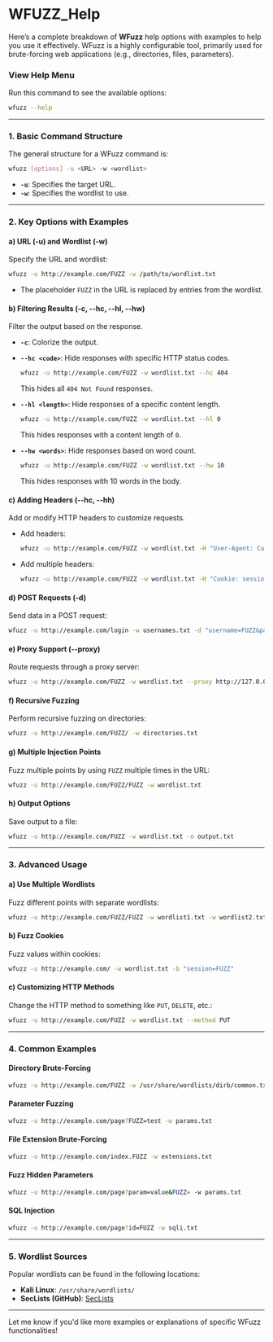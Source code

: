 # WFUZZ_Help
Here’s a complete breakdown of **WFuzz** help options with examples to help you use it effectively. WFuzz is a highly configurable tool, primarily used for brute-forcing web applications (e.g., directories, files, parameters).

### View Help Menu
Run this command to see the available options:
```bash
wfuzz --help
```

---

### 1. **Basic Command Structure**
The general structure for a WFuzz command is:
```bash
wfuzz [options] -u <URL> -w <wordlist>
```

- **`-u`**: Specifies the target URL.
- **`-w`**: Specifies the wordlist to use.

---

### 2. **Key Options with Examples**

#### **a) URL (-u) and Wordlist (-w)**
Specify the URL and wordlist:
```bash
wfuzz -u http://example.com/FUZZ -w /path/to/wordlist.txt
```
- The placeholder `FUZZ` in the URL is replaced by entries from the wordlist.

#### **b) Filtering Results (-c, --hc, --hl, --hw)**
Filter the output based on the response.

- **`-c`**: Colorize the output.
- **`--hc <code>`**: Hide responses with specific HTTP status codes.
  ```bash
  wfuzz -u http://example.com/FUZZ -w wordlist.txt --hc 404
  ```
  This hides all `404 Not Found` responses.

- **`--hl <length>`**: Hide responses of a specific content length.
  ```bash
  wfuzz -u http://example.com/FUZZ -w wordlist.txt --hl 0
  ```
  This hides responses with a content length of `0`.

- **`--hw <words>`**: Hide responses based on word count.
  ```bash
  wfuzz -u http://example.com/FUZZ -w wordlist.txt --hw 10
  ```
  This hides responses with 10 words in the body.

#### **c) Adding Headers (--hc, --hh)**
Add or modify HTTP headers to customize requests.

- Add headers:
  ```bash
  wfuzz -u http://example.com/FUZZ -w wordlist.txt -H "User-Agent: CustomUserAgent"
  ```
- Add multiple headers:
  ```bash
  wfuzz -u http://example.com/FUZZ -w wordlist.txt -H "Cookie: session=123" -H "Referer: http://google.com"
  ```

#### **d) POST Requests (-d)**
Send data in a POST request:
```bash
wfuzz -u http://example.com/login -w usernames.txt -d "username=FUZZ&password=admin"
```

#### **e) Proxy Support (--proxy)**
Route requests through a proxy server:
```bash
wfuzz -u http://example.com/FUZZ -w wordlist.txt --proxy http://127.0.0.1:8080
```

#### **f) Recursive Fuzzing**
Perform recursive fuzzing on directories:
```bash
wfuzz -u http://example.com/FUZZ/ -w directories.txt
```

#### **g) Multiple Injection Points**
Fuzz multiple points by using `FUZZ` multiple times in the URL:
```bash
wfuzz -u http://example.com/FUZZ/FUZZ -w wordlist.txt
```

#### **h) Output Options**
Save output to a file:
```bash
wfuzz -u http://example.com/FUZZ -w wordlist.txt -o output.txt
```

---

### 3. **Advanced Usage**

#### **a) Use Multiple Wordlists**
Fuzz different points with separate wordlists:
```bash
wfuzz -u http://example.com/FUZZ/FUZZ -w wordlist1.txt -w wordlist2.txt
```

#### **b) Fuzz Cookies**
Fuzz values within cookies:
```bash
wfuzz -u http://example.com/ -w wordlist.txt -b "session=FUZZ"
```

#### **c) Customizing HTTP Methods**
Change the HTTP method to something like `PUT`, `DELETE`, etc.:
```bash
wfuzz -u http://example.com/FUZZ -w wordlist.txt --method PUT
```

---

### 4. **Common Examples**

#### **Directory Brute-Forcing**
```bash
wfuzz -u http://example.com/FUZZ -w /usr/share/wordlists/dirb/common.txt
```

#### **Parameter Fuzzing**
```bash
wfuzz -u http://example.com/page?FUZZ=test -w params.txt
```

#### **File Extension Brute-Forcing**
```bash
wfuzz -u http://example.com/index.FUZZ -w extensions.txt
```

#### **Fuzz Hidden Parameters**
```bash
wfuzz -u http://example.com/page?param=value&FUZZ= -w params.txt
```

#### **SQL Injection**
```bash
wfuzz -u http://example.com/page?id=FUZZ -w sqli.txt
```

---

### 5. **Wordlist Sources**
Popular wordlists can be found in the following locations:
- **Kali Linux**: `/usr/share/wordlists/`
- **SecLists (GitHub)**: [SecLists](https://github.com/danielmiessler/SecLists)

---

Let me know if you'd like more examples or explanations of specific WFuzz functionalities!

